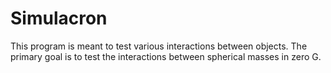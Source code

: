 # Simulacron
This program is meant to test various interactions between objects. The primary goal is to test the interactions between spherical masses in zero G.
